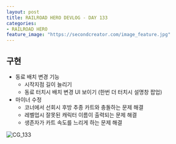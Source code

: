 ```yaml
---
layout: post
title: RAILROAD HERO DEVLOG - DAY 133
categories:
- RAILROAD HERO
feature_image: "https://secondcreator.com/image_feature.jpg"
---
```


## 구현
- 동료 배치 변경 기능
  - 시작지점 길이 늘리기
  - 동료 터치시 배치 변경 UI 보이기 (한번 더 터치시 설명창 팝업)
- 마이너 수정
  - 코너에서 선회시 후방 추종 카트와 충돌하는 문제 해결
  - 레벨업시 잘못된 캐릭터 이름이 출력되는 문제 해결
  - 생존자가 카트 속도를 느리게 하는 문제 해결

![CG_133](https://secondcreator.com/blog/imgs/CG_133.png)
